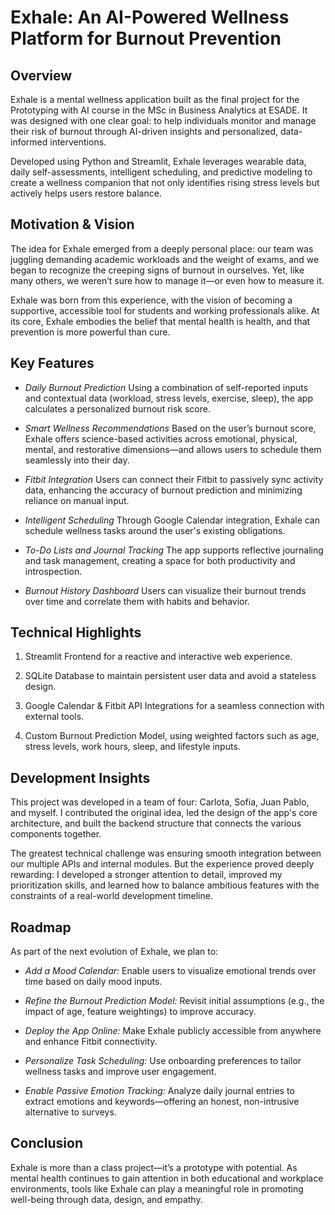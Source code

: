 # Exhale: An AI-Powered Wellness Platform for Burnout Prevention
## Overview
Exhale is a mental wellness application built as the final project for the Prototyping with AI course in the MSc in Business Analytics at ESADE. It was designed with one clear goal: to help individuals monitor and manage their risk of burnout through AI-driven insights and personalized, data-informed interventions.

Developed using Python and Streamlit, Exhale leverages wearable data, daily self-assessments, intelligent scheduling, and predictive modeling to create a wellness companion that not only identifies rising stress levels but actively helps users restore balance.

## Motivation & Vision
The idea for Exhale emerged from a deeply personal place: our team was juggling demanding academic workloads and the weight of exams, and we began to recognize the creeping signs of burnout in ourselves. Yet, like many others, we weren’t sure how to manage it—or even how to measure it.

Exhale was born from this experience, with the vision of becoming a supportive, accessible tool for students and working professionals alike. At its core, Exhale embodies the belief that mental health is health, and that prevention is more powerful than cure.

## Key Features
- *Daily Burnout Prediction*
  Using a combination of self-reported inputs and contextual data (workload, stress levels, exercise, sleep), the app calculates a personalized burnout risk score.

- *Smart Wellness Recommendations*
  Based on the user’s burnout score, Exhale offers science-based activities across emotional, physical, mental, and restorative dimensions—and allows users to schedule them seamlessly into their day.

- *Fitbit Integration*
  Users can connect their Fitbit to passively sync activity data, enhancing the accuracy of burnout prediction and minimizing reliance on manual input.

- *Intelligent Scheduling*
  Through Google Calendar integration, Exhale can schedule wellness tasks around the user's existing obligations.

- *To-Do Lists and Journal Tracking*
  The app supports reflective journaling and task management, creating a space for both productivity and introspection.

- *Burnout History Dashboard*
  Users can visualize their burnout trends over time and correlate them with habits and behavior.

## Technical Highlights
1. Streamlit Frontend for a reactive and interactive web experience.

2. SQLite Database to maintain persistent user data and avoid a stateless design.

3. Google Calendar & Fitbit API Integrations for a seamless connection with external tools.

4. Custom Burnout Prediction Model, using weighted factors such as age, stress levels, work hours, sleep, and lifestyle inputs.

## Development Insights
This project was developed in a team of four: Carlota, Sofia, Juan Pablo, and myself. I contributed the original idea, led the design of the app's core architecture, and built the backend structure that connects the various components together.

The greatest technical challenge was ensuring smooth integration between our multiple APIs and internal modules. But the experience proved deeply rewarding: I developed a stronger attention to detail, improved my prioritization skills, and learned how to balance ambitious features with the constraints of a real-world development timeline.

## Roadmap
As part of the next evolution of Exhale, we plan to:

- *Add a Mood Calendar:* Enable users to visualize emotional trends over time based on daily mood inputs.

- *Refine the Burnout Prediction Model:* Revisit initial assumptions (e.g., the impact of age, feature weightings) to improve accuracy.

- *Deploy the App Online:* Make Exhale publicly accessible from anywhere and enhance Fitbit connectivity.

- *Personalize Task Scheduling:* Use onboarding preferences to tailor wellness tasks and improve user engagement.

- *Enable Passive Emotion Tracking:* Analyze daily journal entries to extract emotions and keywords—offering an honest, non-intrusive alternative to surveys.

## Conclusion
Exhale is more than a class project—it’s a prototype with potential. As mental health continues to gain attention in both educational and workplace environments, tools like Exhale can play a meaningful role in promoting well-being through data, design, and empathy.
